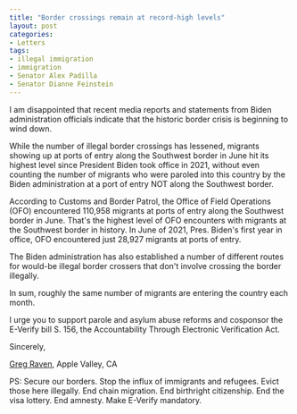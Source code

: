 ```yaml
---
title: "Border crossings remain at record-high levels"
layout: post
categories:
- Letters
tags:
- illegal immigration
- immigration
- Senator Alex Padilla
- Senator Dianne Feinstein
---
```


I am disappointed that recent media reports and statements from Biden administration officials indicate that the historic border crisis is beginning to wind down.

While the number of illegal border crossings has lessened, migrants showing up at ports of entry along the Southwest border in June hit its highest level since President Biden took office in 2021, without even counting the number of migrants who were paroled into this country by the Biden administration at a port of entry NOT along the Southwest border.

According to Customs and Border Patrol, the Office of Field Operations (OFO) encountered 110,958 migrants at ports of entry along the Southwest border in June. That's the highest level of OFO encounters with migrants at the Southwest border in history. In June of 2021, Pres. Biden's first year in office, OFO encountered just 28,927 migrants at ports of entry.

The Biden administration has also established a number of different routes for would-be illegal border crossers that don't involve crossing the border illegally.

In sum, roughly the same number of migrants are entering the country each month.

I urge you to support parole and asylum abuse reforms and cosponsor the E-Verify bill S. 156, the Accountability Through Electronic Verification Act.

Sincerely,

[Greg Raven](https://www.gregraven.org/), Apple Valley, CA

PS: Secure our borders. Stop the influx of immigrants and refugees. Evict those here illegally. End chain migration. End birthright citizenship. End the visa lottery. End amnesty. Make E-Verify mandatory.